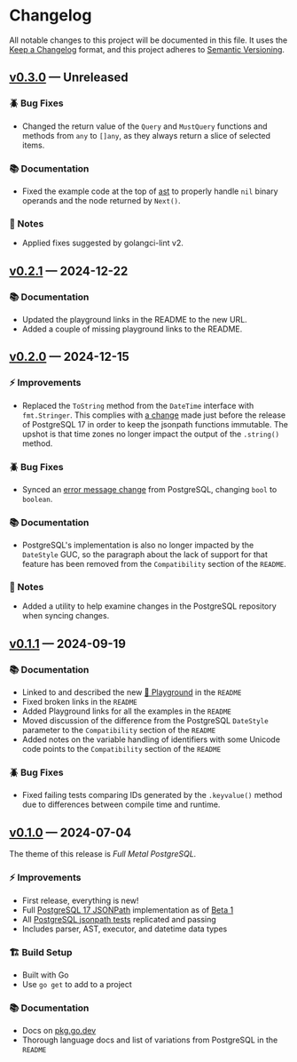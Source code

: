 # Changelog

All notable changes to this project will be documented in this file. It uses the
[Keep a Changelog] format, and this project adheres to [Semantic Versioning].

  [Keep a Changelog]: https://keepachangelog.com/en/1.1.0/
  [Semantic Versioning]: https://semver.org/spec/v2.0.0.html
    "Semantic Versioning 2.0.0"

## [v0.3.0] — Unreleased

### 🪲 Bug Fixes

*   Changed the return value of the `Query` and `MustQuery` functions and
    methods from `any` to `[]any`, as they always return a slice of selected
    items.

### 📚 Documentation

*   Fixed the example code at the top of [ast](./path/ast/ast.go) to properly
    handle `nil` binary operands and the node returned by `Next()`.

### 📔 Notes

*   Applied fixes suggested by golangci-lint v2.

  [v0.3.0]: https://github.com/theory/sqljson/compare/v0.2.1...v0.2.0

## [v0.2.1] — 2024-12-22

### 📚 Documentation

*   Updated the playground links in the README to the new URL.
*   Added a couple of missing playground links to the README.

  [v0.2.1]: https://github.com/theory/sqljson/compare/v0.2.0...v0.2.1

## [v0.2.0] — 2024-12-15

### ⚡ Improvements

*   Replaced the `ToString` method from the `DateTime` interface with
    `fmt.Stringer`. This complies with [a change] made just before the release
    of PostgreSQL 17 in order to keep the jsonpath functions immutable. The
    upshot is that time zones no longer impact the output of the `.string()`
    method.

### 🪲 Bug Fixes

*   Synced an [error message change] from PostgreSQL, changing `bool` to
    `boolean`.

### 📚 Documentation

*   PostgreSQL's implementation is also no longer impacted by the `DateStyle`
    GUC, so the paragraph about the lack of support for that feature has been
    removed from the `Compatibility` section of the `README`.

### 📔 Notes

*   Added a utility to help examine changes in the PostgreSQL repository when
    syncing changes.

  [v0.2.0]: https://github.com/theory/sqljson/compare/v0.1.1...v0.2.0
  [a change]: https://github.com/postgres/postgres/commit/cc4fdfa
  [error message change]: https://github.com/postgres/postgres/commit/f2353dd

## [v0.1.1] — 2024-09-19

### 📚 Documentation

*   Linked to and described the new [🛝 Playground] in the `README`
*   Fixed broken links in the `README`
*   Added Playground links for all the examples in the `README`
*   Moved discussion of the difference from the PostgreSQL `DateStyle`
    parameter to the `Compatibility` section of the `README`
*   Added notes on the variable handling of identifiers with some Unicode code
    points to the `Compatibility` section of the `README`

### 🪲 Bug Fixes

*   Fixed failing tests comparing IDs generated by the `.keyvalue()` method
    due to differences between compile time and runtime.

  [v0.1.1]: https://github.com/theory/sqljson/compare/v0.1.0...v0.1.1
  [🛝 Playground]: https://theory.github.io/sqljson/playground

## [v0.1.0] — 2024-07-04

The theme of this release is *Full Metal PostgreSQL.*

### ⚡ Improvements

*   First release, everything is new!
*   Full [PostgreSQL 17 JSONPath] implementation as of [Beta 1]
*   All [PostgreSQL jsonpath tests] replicated and passing
*   Includes parser, AST, executor, and datetime data types

### 🏗️ Build Setup

*   Built with Go
*   Use `go get` to add to a project

### 📚 Documentation

*   Docs on [pkg.go.dev]
*   Thorough language docs and list of variations from PostgreSQL in the `README`

  [v0.1.0]: https://github.com/theory/sqljson/compare/b9883eb...v0.1.0
  [PostgreSQL 17 JSONPath]: https://www.postgresql.org/docs/current/functions-json.html#FUNCTIONS-SQLJSON-PATH
    "PostgreSQL Docs: The SQL/JSON Path Language"
  [Beta 1]: https://www.postgresql.org/about/news/postgresql-17-beta-1-released-2865/
    "PostgreSQL 17 Beta 1 Released!"
  [PostgreSQL jsonpath tests]: https://github.com/postgres/postgres/blob/REL_17_BETA1/src/test/regress/sql/jsonb_jsonpath.sql
  [pkg.go.dev]: https://pkg.go.dev/github.com/theory/sqljson@v0.1.0/path
